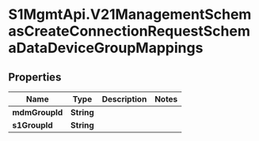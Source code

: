 # S1MgmtApi.V21ManagementSchemasCreateConnectionRequestSchemaDataDeviceGroupMappings

## Properties
Name | Type | Description | Notes
------------ | ------------- | ------------- | -------------
**mdmGroupId** | **String** |  | 
**s1GroupId** | **String** |  | 


